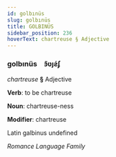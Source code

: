 ```yaml
---
id: golbınüs
slug: golbınüs
title: GOLBINÜS
sidebar_position: 236
hoverText: chartreuse § Adjective
---
```


### golbınüs&emsp;<span kind="abugida">ꜿ͊ʋȷƨ́ʄ</span>

*chartreuse* **§** Adjective

**Verb**: to be chartreuse

**Noun**: chartreuse-ness

**Modifier**: chartreuse

Latin galbinus undefined

*Romance Language Family*